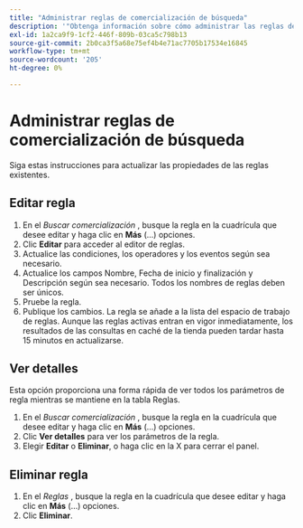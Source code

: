 ```yaml
---
title: "Administrar reglas de comercialización de búsqueda"
description: '"Obtenga información sobre cómo administrar las reglas de comercialización de búsqueda existentes".'
exl-id: 1a2ca9f9-1cf2-446f-809b-03ca5c798b13
source-git-commit: 2b0ca3f5a68e75ef4b4e71ac7705b17534e16845
workflow-type: tm+mt
source-wordcount: '205'
ht-degree: 0%

---
```


# Administrar reglas de comercialización de búsqueda

Siga estas instrucciones para actualizar las propiedades de las reglas existentes.

## Editar regla

1. En el *Buscar comercialización* , busque la regla en la cuadrícula que desee editar y haga clic en **Más** (...) opciones.
1. Clic **Editar** para acceder al editor de reglas.
1. Actualice las condiciones, los operadores y los eventos según sea necesario.
1. Actualice los campos Nombre, Fecha de inicio y finalización y Descripción según sea necesario. Todos los nombres de reglas deben ser únicos.
1. Pruebe la regla.
1. Publique los cambios.
La regla se añade a la lista del espacio de trabajo de reglas. Aunque las reglas activas entran en vigor inmediatamente, los resultados de las consultas en caché de la tienda pueden tardar hasta 15 minutos en actualizarse.

## Ver detalles

Esta opción proporciona una forma rápida de ver todos los parámetros de regla mientras se mantiene en la tabla Reglas.

1. En el *Buscar comercialización* , busque la regla en la cuadrícula que desee editar y haga clic en **Más** (...) opciones.
1. Clic **Ver detalles** para ver los parámetros de la regla.
1. Elegir **Editar** o **Eliminar**, o haga clic en la X para cerrar el panel.

## Eliminar regla

1. En el *Reglas* , busque la regla en la cuadrícula que desee editar y haga clic en **Más** (...) opciones.
1. Clic **Eliminar**.
